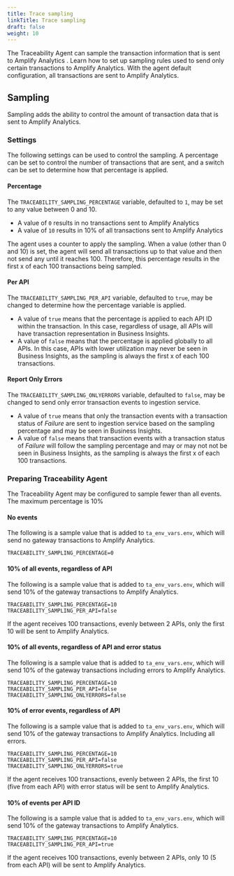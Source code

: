 ```yaml
---
title: Trace sampling
linkTitle: Trace sampling
draft: false
weight: 10
---
```

The Traceability Agent can sample the transaction information that is sent to Amplify Analytics . Learn how to set up sampling rules used to send only certain transactions to Amplify Analytics. With the agent default configuration, all transactions are sent to Amplify Analytics.

## Sampling

Sampling adds the ability to control the amount of transaction data that is sent to Amplify Analytics.

### Settings

The following settings can be used to control the sampling.  A percentage can be set to control the number of transactions that are sent, and a switch can be set to determine how that percentage is applied.

#### Percentage

The `TRACEABILITY_SAMPLING_PERCENTAGE` variable, defaulted to `1`, may be set to any value between 0 and 10.  

* A value of `0` results in no transactions sent to Amplify Analytics
* A value of `10` results in 10% of all transactions sent to Amplify Analytics

The agent uses a counter to apply the sampling. When a value (other than 0 and 10) is set, the agent will send all transactions up to that value and then not send any until it reaches 100.  Therefore, this percentage results in the first x of each 100 transactions being sampled.

#### Per API

The `TRACEABILITY_SAMPLING_PER_API` variable, defaulted to `true`, may be changed to determine how the percentage variable is applied.

* A value of `true` means that the percentage is applied to each API ID within the transaction. In this case, regardless of usage, all APIs will have transaction representation in Business Insights.
* A value of `false` means that the percentage is applied globally to all APIs. In this case, APIs with lower utilization may never be seen in Business Insights, as the sampling is always the first x of each 100 transactions.

#### Report Only Errors

The `TRACEABILITY_SAMPLING_ONLYERRORS` variable, defaulted to `false`, may be changed to send only error transaction events to ingestion service.

* A value of `true` means that only the transaction events with a transaction status of *Failure* are sent to ingestion service based on the sampling percentage and may be seen in Business Insights.
* A value of `false` means that transaction events with a transaction status of *Failure* will follow the sampling percentage and may or may not not be seen in Business Insights, as the sampling is always the first x of each 100 transactions.

### Preparing Traceability Agent

The Traceability Agent may be configured to sample fewer than all events. The maximum percentage is 10%

#### No events

The following is a sample value that is added to `ta_env_vars.env`, which will send no gateway transactions to Amplify Analytics.

```shell
TRACEABILITY_SAMPLING_PERCENTAGE=0
```

#### 10% of all events, regardless of API

The following is a sample value that is added to `ta_env_vars.env`, which will send 10% of the gateway transactions to Amplify Analytics.

```shell
TRACEABILITY_SAMPLING_PERCENTAGE=10
TRACEABILITY_SAMPLING_PER_API=false
```

If the agent receives 100 transactions, evenly between 2 APIs, only the first 10 will be sent to Amplify Analytics.

#### 10% of all events, regardless of API and error status

The following is a sample value that is added to `ta_env_vars.env`, which will send 10% of the gateway transactions including errors to Amplify Analytics.

```shell
TRACEABILITY_SAMPLING_PERCENTAGE=10
TRACEABILITY_SAMPLING_PER_API=false
TRACEABILITY_SAMPLING_ONLYERRORS=false
```

#### 10% of error events, regardless of API

The following is a sample value that is added to `ta_env_vars.env`, which will send 10% of the gateway transactions to Amplify Analytics. Including all errors.

```shell
TRACEABILITY_SAMPLING_PERCENTAGE=10
TRACEABILITY_SAMPLING_PER_API=false
TRACEABILITY_SAMPLING_ONLYERRORS=true
```

If the agent receives 100 transactions, evenly between 2 APIs, the first 10 (five from each API) with error status will be sent to Amplify Analytics.

#### 10% of events per API ID

The following is a sample value that is added to `ta_env_vars.env`, which will send 10% of the gateway transactions to Amplify Analytics.

```shell
TRACEABILITY_SAMPLING_PERCENTAGE=10
TRACEABILITY_SAMPLING_PER_API=true
```

If the agent receives 100 transactions, evenly between 2 APIs, only 10 (5 from each API) will be sent to Amplify Analytics.

